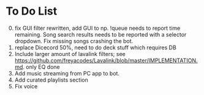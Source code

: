 # To Do List
0. fix GUI filter rewritten, add GUI to np. !queue needs to report time remaining. Song search results needs to be reported with a selector dropdown. Fix missing songs crashing the bot.
1. replace Dicecord 50%, need to do deck stuff which requires DB
2. Include larger amount of lavalink filters; see https://github.com/freyacodes/Lavalink/blob/master/IMPLEMENTATION.md. only EQ done
3. Add music streaming from PC app to bot.
4. Add curated playlists section
5. Fix voice